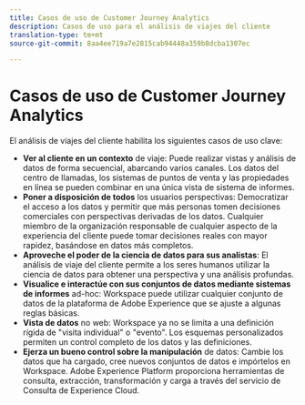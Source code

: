 ```yaml
---
title: Casos de uso de Customer Journey Analytics
description: Casos de uso para el análisis de viajes del cliente
translation-type: tm+mt
source-git-commit: 8aa4ee719a7e2815cab94448a359b8dcba1307ec

---
```



# Casos de uso de Customer Journey Analytics

El análisis de viajes del cliente habilita los siguientes casos de uso clave:

* **Ver al cliente en un contexto** de viaje: Puede realizar vistas y análisis de datos de forma secuencial, abarcando varios canales. Los datos del centro de llamadas, los sistemas de puntos de venta y las propiedades en línea se pueden combinar en una única vista de sistema de informes.
* **Poner a disposición de todos** los usuarios perspectivas: Democratizar el acceso a los datos y permitir que más personas tomen decisiones comerciales con perspectivas derivadas de los datos. Cualquier miembro de la organización responsable de cualquier aspecto de la experiencia del cliente puede tomar decisiones reales con mayor rapidez, basándose en datos más completos.
* **Aproveche el poder de la ciencia de datos para sus analistas**: El análisis de viaje del cliente permite a los seres humanos utilizar la ciencia de datos para obtener una perspectiva y una análisis profundas.
* **Visualice e interactúe con sus conjuntos de datos mediante sistemas de informes** ad-hoc: Workspace puede utilizar cualquier conjunto de datos de la plataforma de Adobe Experience que se ajuste a algunas reglas básicas.
* **Vista de datos** no web: Workspace ya no se limita a una definición rígida de &quot;visita individual&quot; o &quot;evento&quot;. Los esquemas personalizados permiten un control completo de los datos y las definiciones.
* **Ejerza un bueno control sobre la manipulación** de datos: Cambie los datos que ha cargado, cree nuevos conjuntos de datos e impórtelos en Workspace. Adobe Experience Platform proporciona herramientas de consulta, extracción, transformación y carga a través del servicio de Consulta de Experience Cloud.

